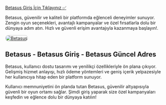 <a href="https://shorto.link/iijTa">Betasus Giriş İçin Tıklayınız ✅</a>

<p>Betasus, güvenilir ve kaliteli bir platformda eğlenceli deneyimler sunuyor. Zengin oyun seçenekleri, avantajlı kampanyalar ve özel fırsatlarla dolu bir dünyaya adım atın. Hızlı ve güvenli erişim avantajıyla kazanmaya başlayın!.</p>

<a href="https://shorto.link/iijTa" title="Betasus">
  <img src="https://i.ibb.co/MkY55wf/photo-2025-01-15-16-52-46.jpg" alt="Betasus" style="max-width: 100%; border: 2px solid #ddd; border-radius: 10px;">
</a>

<h2>Betasus - Betasus Giriş - Betasus Güncel Adres</h2>

<p>Betasus, kullanıcı dostu tasarımı ve yenilikçi özellikleriyle ön plana çıkıyor. Gelişmiş hizmet anlayışı, hızlı ödeme yöntemleri ve geniş içerik yelpazesiyle her kullanıcıya hitap eden bir platform sunuyor.</p>

<p>Kullanıcı memnuniyetini ön planda tutan Betasus, güvenilir altyapısıyla güvenli bir oyun ortamı sağlar. Şimdi giriş yaparak size özel kampanyaları keşfedin ve eğlence dolu bir dünyaya katılın!</p>
